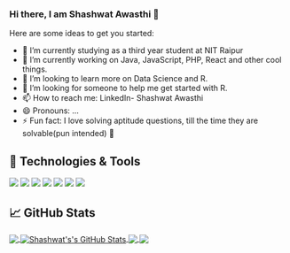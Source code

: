 ### Hi there, I am Shashwat Awasthi 👋

Here are some ideas to get you started:

- 🔭 I’m currently studying as a third year student at NIT Raipur
- 🌱 I’m currently working on Java, JavaScript, PHP, React and other cool things.
- 👯 I’m looking to learn more on Data Science and R.
- 🤔 I’m looking for someone to help me get started with R.
- 📫 How to reach me: LinkedIn- Shashwat Awasthi
- 😄 Pronouns: ...
- ⚡ Fun fact: I love solving aptitude questions, till the time they are solvable(pun intended) 🤣

## 🔧 Technologies & Tools
![](https://img.shields.io/badge/JS-Javascript-yellowgreen)
![](https://img.shields.io/badge/-React-yellowgreen)
![](https://img.shields.io/badge/-JAVA-yellowgreen)
![](https://img.shields.io/badge/-JSON-yellowgreen)
![](https://img.shields.io/badge/-PHP-yellowgreen)
![](https://img.shields.io/badge/-NodeJS-yellowgreen)
![](https://img.shields.io/badge/-R-yellowgreen)



## &#x1f4c8; GitHub Stats

<a href="https://github.com/ShashwatAwasthi04/ShashwatAwasthi04">
  <img align="center" src="https://github-readme-stats.vercel.app/api/top-langs/?username=ShashwatAwasthi04&hide=java,html&title_color=ffffff&text_color=c9cacc&icon_color=2bbc8a&bg_color=1d1f21" />
</a>
<a href="https://github.com/ShashwatAwasthi04/ShashwatAwasthi04">
  <img align="center" src="https://github-readme-stats.vercel.app/api?username=ShashwatAwasthi04&show_icons=true&line_height=27&count_private=true&title_color=ffffff&text_color=c9cacc&icon_color=2bbc8a&bg_color=1d1f21" alt="Shashwat's's GitHub Stats" />
</a>

<a href="https://github.com/ShashwatAwasthi/TEDWeb">
  <img align="center" src="https://github-readme-stats.vercel.app/api/pin/?username=ShashwatAwasthi04&repo=TEDWeb&title_color=ffffff&text_color=c9cacc&icon_color=2bbc8a&bg_color=1d1f21" />
</a>
<a href="https://github.com/ShashwatAwasthi/Chat_Bot_Client_End">
  <img align="center" src="https://github-readme-stats.vercel.app/api/pin/?username=ShashwatAwasthi04&repo=Chat_Bot_Client_End&title_color=ffffff&text_color=c9cacc&icon_color=2bbc8a&bg_color=1d1f21" />
</a>
   

